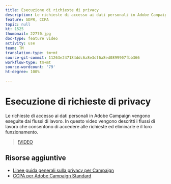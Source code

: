 ```yaml
---
title: Esecuzione di richieste di privacy
description: Le richieste di accesso ai dati personali in Adobe Campaign vengono eseguite dai flussi di lavoro. In questo video vengono descritti i flussi di lavoro che consentono di accedere alle richieste ed eliminarle e il loro funzionamento.
feature: GDPR, CCPA
topic: null
kt: 1525
thumbnail: 22770.jpg
doc-type: feature video
activity: use
team: TM
translation-type: tm+mt
source-git-commit: 11263e247184ddc6a8e3df6a8ed0899907fbb366
workflow-type: tm+mt
source-wordcount: '79'
ht-degree: 100%

---
```



# Esecuzione di richieste di privacy

Le richieste di accesso ai dati personali in Adobe Campaign vengono eseguite dai flussi di lavoro. In questo video vengono descritti i flussi di lavoro che consentono di accedere alle richieste ed eliminarle e il loro funzionamento.

>[!VIDEO](https://video.tv.adobe.com/v/22770?quality=12)

## Risorse aggiuntive

* [Linee guida generali sulla privacy per Campaign](https://helpx.adobe.com/it/campaign/kb/campaign-privacy-overview.html)
* [CCPA per Adobe Campaign Standard](https://helpx.adobe.com/it/campaign/kb/acs-privacy.html#ccpa)

